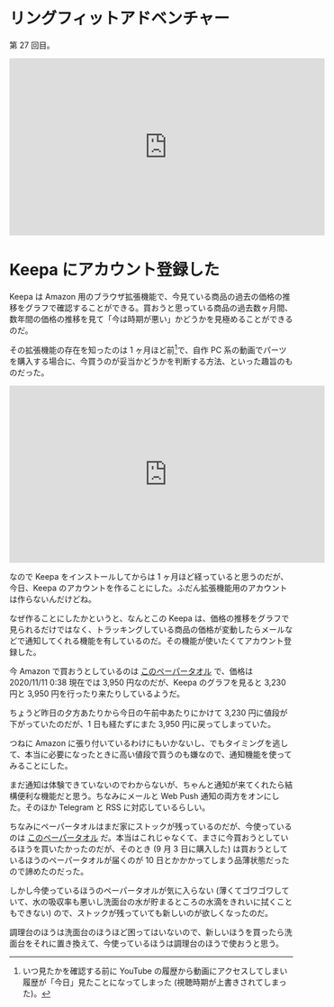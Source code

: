 # リングフィットアドベンチャー
第 27 回目。

<iframe width="560" height="315" src="https://www.youtube.com/embed/uew6If4uYHQ" frameborder="0" allow="accelerometer; autoplay; clipboard-write; encrypted-media; gyroscope; picture-in-picture" allowfullscreen></iframe>

# Keepa にアカウント登録した
Keepa は Amazon 用のブラウザ拡張機能で、今見ている商品の過去の価格の推移をグラフで確認することができる。買おうと思っている商品の過去数ヶ月間、数年間の価格の推移を見て「今は時期が悪い」かどうかを見極めることができるのだ。

その拡張機能の存在を知ったのは 1 ヶ月ほど前[^1]で、自作 PC 系の動画でパーツを購入する場合に、今買うのが妥当かどうかを判断する方法、といった趣旨のものだった。

[^1]: いつ見たかを確認する前に YouTube の履歴から動画にアクセスしてしまい履歴が「今日」見たことになってしまった (視聴時期が上書きされてしまった)。

<iframe width="560" height="315" src="https://www.youtube.com/embed/m7ur7MRzmGc" frameborder="0" allow="accelerometer; autoplay; clipboard-write; encrypted-media; gyroscope; picture-in-picture" allowfullscreen></iframe>

なので Keepa をインストールしてからは 1 ヶ月ほど経っていると思うのだが、今日、Keepa のアカウントを作ることにした。ふだん拡張機能用のアカウントは作らないんだけどね。

なぜ作ることにしたかというと、なんとこの Keepa は、価格の推移をグラフで見られるだけではなく、トラッキングしている商品の価格が変動したらメールなどで通知してくれる機能を有しているのだ。その機能が使いたくてアカウント登録した。

今 Amazon で買おうとしているのは [このペーパータオル](https://www.amazon.co.jp/gp/product/B071HSPPD3) で、価格は 2020/11/11 0:38 現在では 3,950 円なのだが、Keepa のグラフを見ると 3,230 円と 3,950 円を行ったり来たりしているようだ。

ちょうど昨日の夕方あたりから今日の午前中あたりにかけて 3,230 円に値段が下がっていたのだが、1 日も経たずにまた 3,950 円に戻ってしまっていた。

つねに Amazon に張り付いているわけにもいかないし、でもタイミングを逃して、本当に必要になったときに高い値段で買うのも嫌なので、通知機能を使ってみることにした。

まだ通知は体験できていないのでわからないが、ちゃんと通知が来てくれたら結構便利な機能だと思う。ちなみにメールと Web Push 通知の両方をオンにした。そのほか Telegram と RSS に対応しているらしい。

ちなみにペーパータオルはまだ家にストックが残っているのだが、今使っているのは [このペーパータオル](https://www.amazon.co.jp/gp/product/B07FP6FJ2V) だ。本当はこれじゃなくて、まさに今買おうとしているほうを買いたかったのだが、そのとき (9 月 3 日に購入した) は買おうとしているほうのペーパータオルが届くのが 10 日とかかかってしまう品薄状態だったので諦めたのだった。

しかし今使っているほうのペーパータオルが気に入らない (薄くてゴワゴワしていて、水の吸収率も悪いし洗面台の水が貯まるところの水滴をきれいに拭くこともできない) ので、ストックが残っていても新しいのが欲しくなったのだ。

調理台のほうは洗面台のほうほど困ってはいないので、新しいほうを買ったら洗面台をそれに置き換えて、今使っているほうは調理台のほうで使おうと思う。
